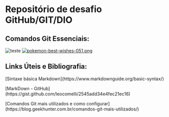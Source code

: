 # Repositório de desafio GitHub/GIT/DIO
## Comandos Git Essenciais:
![teste](https://www.findup.pt/wp-content/uploads/2018/10/Imagens-online-e-os-direitos-de-autor-Quais-as-consequencias.jpg)
[![pokemon-best-wishes-051.png](https://i.postimg.cc/TwJk6MRf/pokemon-best-wishes-051.png)](https://postimg.cc/Fd1by6dB)
## Links Úteis e Bibliografia: 
<p>[Sintaxe básica Markdown](https://www.markdownguide.org/basic-syntax/)
<p>[MarkDown - GitHub](https://gist.github.com/leocomelli/2545add34e4fec21ec16)
<p>[Comandos Git mais utilizados e como configurar](https://blog.geekhunter.com.br/comandos-git-mais-utilizados/)
